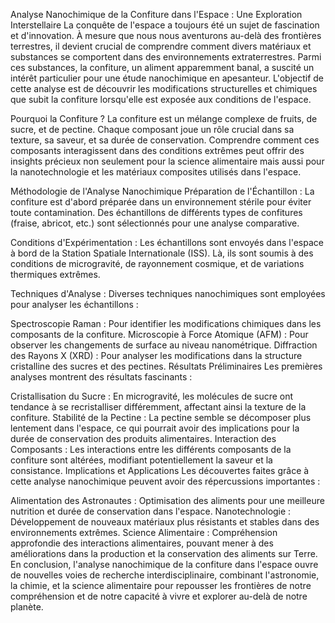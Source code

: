 Analyse Nanochimique de la Confiture dans l'Espace : Une Exploration Interstellaire
La conquête de l'espace a toujours été un sujet de fascination et d'innovation. À mesure que nous nous aventurons au-delà des frontières terrestres, il devient crucial de comprendre comment divers matériaux et substances se comportent dans des environnements extraterrestres. Parmi ces substances, la confiture, un aliment apparemment banal, a suscité un intérêt particulier pour une étude nanochimique en apesanteur. L'objectif de cette analyse est de découvrir les modifications structurelles et chimiques que subit la confiture lorsqu'elle est exposée aux conditions de l'espace.

Pourquoi la Confiture ?
La confiture est un mélange complexe de fruits, de sucre, et de pectine. Chaque composant joue un rôle crucial dans sa texture, sa saveur, et sa durée de conservation. Comprendre comment ces composants interagissent dans des conditions extrêmes peut offrir des insights précieux non seulement pour la science alimentaire mais aussi pour la nanotechnologie et les matériaux composites utilisés dans l'espace.

Méthodologie de l'Analyse Nanochimique
Préparation de l'Échantillon : La confiture est d'abord préparée dans un environnement stérile pour éviter toute contamination. Des échantillons de différents types de confitures (fraise, abricot, etc.) sont sélectionnés pour une analyse comparative.

Conditions d'Expérimentation : Les échantillons sont envoyés dans l'espace à bord de la Station Spatiale Internationale (ISS). Là, ils sont soumis à des conditions de microgravité, de rayonnement cosmique, et de variations thermiques extrêmes.

Techniques d'Analyse : Diverses techniques nanochimiques sont employées pour analyser les échantillons :

Spectroscopie Raman : Pour identifier les modifications chimiques dans les composants de la confiture.
Microscopie à Force Atomique (AFM) : Pour observer les changements de surface au niveau nanométrique.
Diffraction des Rayons X (XRD) : Pour analyser les modifications dans la structure cristalline des sucres et des pectines.
Résultats Préliminaires
Les premières analyses montrent des résultats fascinants :

Cristallisation du Sucre : En microgravité, les molécules de sucre ont tendance à se recristalliser différemment, affectant ainsi la texture de la confiture.
Stabilité de la Pectine : La pectine semble se décomposer plus lentement dans l'espace, ce qui pourrait avoir des implications pour la durée de conservation des produits alimentaires.
Interaction des Composants : Les interactions entre les différents composants de la confiture sont altérées, modifiant potentiellement la saveur et la consistance.
Implications et Applications
Les découvertes faites grâce à cette analyse nanochimique peuvent avoir des répercussions importantes :

Alimentation des Astronautes : Optimisation des aliments pour une meilleure nutrition et durée de conservation dans l'espace.
Nanotechnologie : Développement de nouveaux matériaux plus résistants et stables dans des environnements extrêmes.
Science Alimentaire : Compréhension approfondie des interactions alimentaires, pouvant mener à des améliorations dans la production et la conservation des aliments sur Terre.
En conclusion, l'analyse nanochimique de la confiture dans l'espace ouvre de nouvelles voies de recherche interdisciplinaire, combinant l'astronomie, la chimie, et la science alimentaire pour repousser les frontières de notre compréhension et de notre capacité à vivre et explorer au-delà de notre planète.
